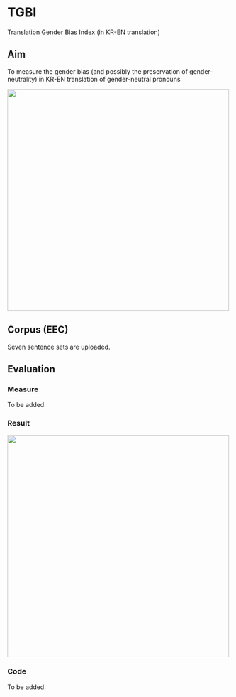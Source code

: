 # TGBI
Translation Gender Bias Index (in KR-EN translation)

## Aim
To measure the gender bias (and possibly the preservation of gender-neutrality) in KR-EN translation of gender-neutral pronouns

<image src="https://github.com/nolongerprejudice/tgbi/blob/master/image/fig1.PNG" width="500"><br/>

## Corpus (EEC)
Seven sentence sets are uploaded.

## Evaluation

### Measure
To be added.

### Result
<image src="https://github.com/nolongerprejudice/tgbi/blob/master/image/table1.PNG" width="500"><br/>
  
### Code
To be added.
